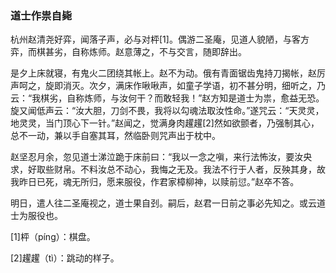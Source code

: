 <script type="text/javascript">
    var head = document.getElementsByTagName('head')[0];
    cssURL = '/public/article_1.css';
    linkTag = document.createElement('link');
    linkTag.href = cssURL;
    linkTag.setAttribute('type','text/css');
    linkTag.setAttribute('rel','stylesheet');
    head.appendChild(linkTag);
</script>
### 道士作祟自毙

杭州赵清尧好弈，闻落子声，必与对枰[1]。偶游二圣庵，见道人貌陋，与客方弈，而棋甚劣，自称炼师。赵意薄之，不与交言，随即辞出。

是夕上床就寝，有鬼火二团绕其帐上。赵不为动。俄有青面锯齿鬼持刀揭帐，赵厉声呵之，旋即消灭。次夕，满床作啾啾声，如童子学语，初不甚分明，细听之，乃云：“我棋劣，自称炼师，与汝何干？而敢轻我！”赵方知是道士为祟，愈益无恐。旋又闻低声云：“汝大胆，刀剑不畏，我将以勾魂法取汝性命。”遂咒云：“天灵灵，地灵灵，当门顶心下一针。”赵闻之，觉满身肉趯趯[2]然如欲颤者，乃强制其心，总不一动，兼以手自塞其耳，然临卧则咒声出于枕中。

赵坚忍月余，忽见道士涕泣跪于床前曰：“我以一念之嗔，来行法怖汝，要汝央求，好取些财帛。不料汝总不动心，我悔之无及。我法不行于人者，反殃其身，故我昨日已死，魂无所归，愿来服役，作君家樟柳神，以赎前愆。”赵卒不答。

明日，遣人往二圣庵视之，道士果自刭。嗣后，赵君一日前之事必先知之。或云道士为服役也。

[1]枰（píng）：棋盘。

[2]趯趯（tì）：跳动的样子。


